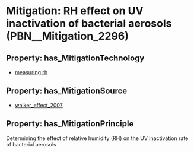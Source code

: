 # Mitigation: __RH effect on UV inactivation of bacterial aerosols__ (PBN__Mitigation_2296)

## Property: has_MitigationTechnology

* [measuring rh](../Technology/PBN__Technology_4393)

## Property: has_MitigationSource

* [walker_effect_2007](../Article/PBN__Article_88)

## Property: has_MitigationPrinciple

Determining the effect of relative humidity (RH) on the UV inactivation rate of bacterial aerosols

